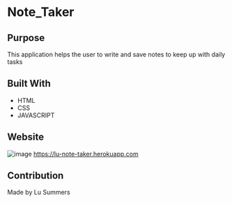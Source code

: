 # Note_Taker


## Purpose
This application helps the user to write and save notes to keep up with daily tasks

## Built With
* HTML
* CSS
* JAVASCRIPT

## Website
![image](https://user-images.githubusercontent.com/100633609/169737953-800c22b5-2d8a-4e61-88f0-138637c223d0.png)
https://lu-note-taker.herokuapp.com






## Contribution
Made by Lu Summers

